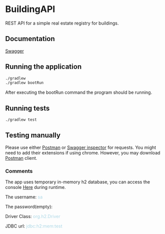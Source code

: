 # BuildingAPI

REST API for a simple real estate registry for buildings.

## Documentation

[Swagger](https://app.swaggerhub.com/apis-docs/ArminasM/ArminasBuildings/0.2)

## Running the application

```bash
./gradlew
./gradlew bootRun
```
After executing the bootRun command the program should be running.

## Running tests

```bash
./gradlew test
```

## Testing manually

Please use either [Postman](https://www.postman.com/) or [Swagger inspector](https://swagger.io/tools/swagger-inspector/) for requests.
You might need to add their extensions if using chrome. However, you may download [Postman](https://www.postman.com/) client.

### Comments

The app uses temporary in-memory h2 database, you can access the console [Here](http://localhost:8080/h2-console/login.jsp) during runtime.

The username: <span style="color:lightblue">sa</span>

The password(empty):

Driver Class: <span style="color:lightblue">org.h2.Driver</span>

JDBC url: <span style="color:lightblue">jdbc:h2:mem:test</span>

